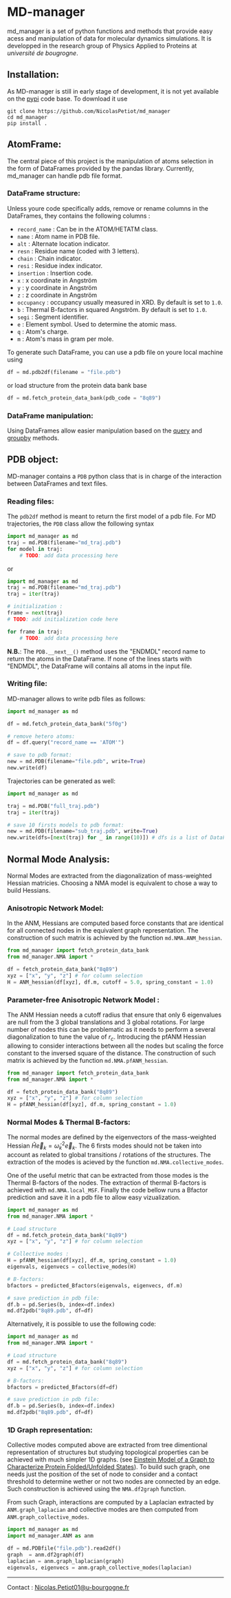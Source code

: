# MD-manager
md_manager is a set of python functions and methods that provide easy acess and manipulation of data for molecular dynamics simulations. It is developped in the research group of Physics Applied to Proteins at _université de bougrogne_. 

## Installation:

As MD-manager is still in early stage of development, it is not yet available on the [pypi](https://pypi.org) code base. To download it use 
```shell
git clone https://github.com/NicolasPetiot/md_manager
cd md_manager
pip install .
```

## AtomFrame:
The central piece of this project is the manipulation of atoms selection in the form of DataFrames provided by the pandas library. Currently, md_manager can handle pdb file format.

### DataFrame structure:
Unless youre code specifically adds, remove or rename columns in the DataFrames, they contains the following columns :
* `record_name` : Can be in the ATOM/HETATM class.
* `name` : Atom name in PDB file.
* `alt` : Alternate location indicator.
* `resn` : Residue name (coded with 3 letters).
* `chain` : Chain indicator.
* `resi` : Residue index indicator.
* `insertion` : Insertion code.
* `x` : x coordinate in Angström
* `y` : y coordinate in Angström
* `z` : z coordinate in Angström
* `occupancy` : occupancy usually measured in XRD. By default is set to `1.0`.
* `b` : Thermal B-factors in squared Angström. By default is set to `1.0`.
* `segi` : Segment identifier.
* `e` : Element symbol. Used to determine the atomic mass.
* `q` : Atom's charge.
* `m` : Atom's mass in gram per mole.

To generate such DataFrame, you can use a pdb file on youre local machine using 
```python
df = md.pdb2df(filename = "file.pdb")
```
or load structure from the protein data bank base
```python
df = md.fetch_protein_data_bank(pdb_code = "8q89")
```

### DataFrame manipulation:
Using DataFrames allow easier manipulation based on the [query](https://pandas.pydata.org/docs/reference/api/pandas.DataFrame.query.html) and [groupby](https://pandas.pydata.org/docs/reference/api/pandas.DataFrame.groupby.html) methods.

## PDB object:

MD-manager contains a `PDB` python class that is in charge of the interaction between DataFrames and text files. 

### Reading files:

The `pdb2df` method is meant to return the first model of a pdb file. For MD trajectories, the `PDB` class allow the following syntax

```python
import md_manager as md
traj = md.PDB(filename="md_traj.pdb")
for model in traj:
    # TODO: add data processing here
```

or 

```python
import md_manager as md
traj = md.PDB(filename="md_traj.pdb")
traj = iter(traj)

# initialization :
frame = next(traj)
# TODO: add initialization code here

for frame in traj:
    # TODO: add data processing here
```

**N.B.**: The `PDB.__next__()` method uses the "ENDMDL" record name to return the atoms in the DataFrame. If none of the lines starts with "ENDMDL", the DataFrame will contains all atoms in the input file.

### Writing file:

MD-manager allows to write pdb files as follows:

```python
import md_manager as md

df = md.fetch_protein_data_bank("5f0g")

# remove hetero atoms:
df = df.query("record_name == 'ATOM'")

# save to pdb format:
new = md.PDB(filename="file.pdb", write=True)
new.write(df)
```

Trajectories can be generated as well:

```python
import md_manager as md

traj = md.PDB("full_traj.pdb")
traj = iter(traj)

# save 10 firsts models to pdb format:
new = md.PDB(filename="sub_traj.pdb", write=True)
new.write(dfs=[next(traj) for _ in range(10)]) # dfs is a list of DataFrames
```


## Normal Mode Analysis:
Normal Modes are extracted from the diagonalization of mass-weighted Hessian matricies. 
Choosing a NMA model is equivalent to chose a way to build Hessians.

### Anisotropic Network Model:
In the ANM, Hessians are computed based force constants that are identical for all connected nodes in the equivalent graph representation.
The construction of such matrix is achieved by the function `md.NMA.ANM_hessian`. 

```python
from md_manager import fetch_protein_data_bank
from md_manager.NMA import *

df = fetch_protein_data_bank("8q89")
xyz = ["x", "y", "z"] # for column selection
H = ANM_hessian(df[xyz], df.m, cutoff = 5.0, spring_constant = 1.0)
```
### Parameter-free Anisotropic Network Model :
The ANM Hessian needs a cutoff radius that ensure that only 6 eigenvalues are null from the 3 global translations and 3 global rotations. For large number of nodes this can be problematic as it needs to perform a several diagonalization to tune the value of $r_c$. Introducing the pfANM Hessian allowing to consider interactions between all the nodes but scaling the force constant to the inversed square of the distance. The construction of such matrix is achieved by the function `md.NMA.pfANM_hessian`.

```python
from md_manager import fetch_protein_data_bank
from md_manager.NMA import *

df = fetch_protein_data_bank("8q89")
xyz = ["x", "y", "z"] # for column selection
H = pfANM_hessian(df[xyz], df.m, spring_constant = 1.0)
```
### Normal Modes & Thermal B-factors:
The normal modes are defined by the eigenvectors of the mass-weighted Hessian $\hat{H}\vec{e}_k = \tilde{\omega}^2_k\vec{e}_k$. The 6 firsts modes should not be taken into account as related to global transitions / rotations of the structures. The extraction of the modes is acieved by the function `md.NMA.collective_modes`. 

One of the useful metric that can be extracted from those modes is the Thermal B-factors of the nodes. The extraction of thermal B-factors is achieved with `md.NMA.local_MSF`. Finally the code bellow runs a Bfactor prediction and save it in a pdb file to allow easy vizualization.

```python
import md_manager as md
from md_manager.NMA import *

# Load structure
df = md.fetch_protein_data_bank("8q89")
xyz = ["x", "y", "z"] # for column selection

# Collective modes :
H = pfANM_hessian(df[xyz], df.m, spring_constant = 1.0)
eigenvals, eigenvecs = collective_modes(H)

# B-factors:
bfactors = predicted_Bfactors(eigenvals, eigenvecs, df.m)

# save prediction in pdb file:
df.b = pd.Series(b, index=df.index)
md.df2pdb("8q89.pdb", df=df)
```

Alternatively, it is possible to use the following code:
```python
import md_manager as md
from md_manager.NMA import *

# Load structure
df = md.fetch_protein_data_bank("8q89")
xyz = ["x", "y", "z"] # for column selection

# B-factors:
bfactors = predicted_Bfactors(df=df)

# save prediction in pdb file:
df.b = pd.Series(b, index=df.index)
md.df2pdb("8q89.pdb", df=df)
```

### 1D Graph representation:
Collective modes computed above are extracted from tree dimentional representation of structures but studying topological properties can be achieved with much simpler 1D graphs. (see [Einstein Model of a Graph to Characterize Protein Folded/Unfolded States](https://www.mdpi.com/1420-3049/28/18/6659)). To build such graph, one needs just the position of the set of node to consider and a contact threshold to determine wether or not two nodes are connected by an edge. Such construction is achieved using the `NMA.df2graph` function.

From such Graph, interactions are computed by a Laplacian extracted by `ANM.graph_laplacian` and collective modes are then computed from `ANM.graph_collective_modes`.

```python
import md_manager as md
import md_manager.ANM as anm

df = md.PDBfile("file.pdb").read2df()
graph  = anm.df2graph(df)
laplacian = anm.graph_laplacian(graph)
eigenvals, eigenvecs = anm.graph_collective_modes(laplacian)
```

---
Contact : Nicolas.Petiot01@u-bourgogne.fr